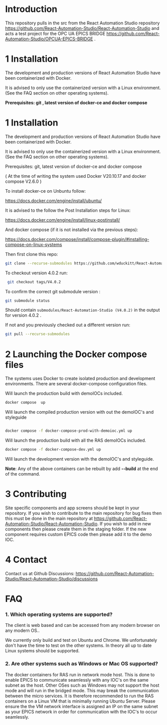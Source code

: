 
# Introduction

This repository pulls in the src from the  React Automation Studio repository https://github.com/React-Automation-Studio/React-Automation-Studio and acts a test project for  the OPC UA EPICS BRIDGE https://github.com/React-Automation-Studio/OPCUA-EPICS-BRIDGE .


# 1 Installation
The development and production versions of React Automation Studio have been containerized with Docker.

It is advised to only use the containerized version with a Linux environment. (See the FAQ section on other operating systems).




**Prerequisites: git , latest version of docker-ce and docker compose**

# 1 Installation
The development and production versions of React Automation Studio have been containerized with Docker.

It is advised to only use the containerized version with a Linux environment. (See the FAQ section on other operating systems).


Prerequisites: git, latest version of docker-ce and docker compose 

( At the time of writing the system used Docker V20.10.17 and docker compose V2.6.0 )

To install docker-ce on Unbuntu follow:

https://docs.docker.com/engine/install/ubuntu/

It is advised to the follow the Post Installation steps for Linux:

https://docs.docker.com/engine/install/linux-postinstall/


And docker compose (if it is not installed via the previous steps):

https://docs.docker.com/compose/install/compose-plugin/#installing-compose-on-linux-systems


Then first clone this repo:
```bash
git clone --recurse-submodules https://github.com/wduckitt/React-Automation-Studio-Example-OPCUA.git
```


To checkout version 4.0.2 run:
```bash
 git checkout tags/V4.0.2
```



To confirm the correct git submodule version :
```bash
git submodule status
```
Should contain `submodules/React-Automation-Studio (V4.0.2)` in the output for version 4.0.2 .

If not and you previously checked out a different version run:
```bash
git pull --recurse-submodules
```
# 2 Launching the Docker compose files
The systems uses Docker to create isolated production and development environments. There are several docker-compose configuration files.




Will launch the production build with demoIOCs included.


```bash
docker compose  up
```

Will launch the compiled production version with out the demoIOC's and styleguide

```bash

docker compose -f docker-compose-prod-with-demoioc.yml up 

```
Will launch the production build with all the RAS demoIOCs included.


```bash
docker compose -f docker-compose-dev.yml up
```
Will launch the development version with the demoIOC's and styleguide.






**Note**: Any of the above containers can be rebuilt by add **--build** at the end of the command.








# 3 Contributing

Site specific components and app screens should be kept in your repository. If you wish to contribute to the main repository for bug fixes then this must be done in  the main repository at https://github.com/React-Automation-Studio/React-Automation-Studio. If you wish to add in new components then please create them in the staging folder. If the new component requires custom EPICS code then please add it to the demo IOC.

# 4 Contact

Contact us at Github Discussions: https://github.com/React-Automation-Studio/React-Automation-Studio/discussions

# FAQ

### 1.   Which operating systems are supported?

  The client is web based and can be accessed from any modern browser on any modern OS..

  We currently only build and test on Ubuntu and Chrome. We unfortunately don't have the time to test on the other systems. In theory all up to date Linux systems should be supported.

### 2.  Are other systems such as  Windows or Mac OS supported?
  
  The docker containers for RAS run in network  mode host. This is done to enable EPICS to communicate seamlessly with any IOC's on the same subnet as the host. Other OSes such as Windows may not support the host mode and will run in the bridged mode. This may break the communication between the micro services. It is therefore recommended to run the RAS containers on a Linux VM that is minimally running Ubuntu Server. Please ensure the the VM network interface is assigned an IP on the same subnet as your EPICS network in order for communication with the IOC's to occur seamlessly.
